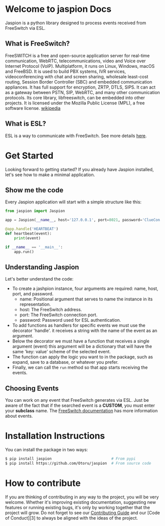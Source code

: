 # Welcome to jaspion Docs

Jaspion is a python library designed to process events received from FreeSwitch via ESL.

## What is FreeSwitch?

FreeSWITCH is a free and open-source application server for real-time communication, WebRTC, telecommunications, video and Voice over Internet Protocol (VoIP). Multiplatform, it runs on Linux, Windows, macOS and FreeBSD. It is used to build PBX systems, IVR services, videoconferencing with chat and screen sharing, wholesale least-cost routing, Session Border Controller (SBC) and embedded communication appliances. It has full support for encryption, ZRTP, DTLS, SIPS. It can act as a gateway between PSTN, SIP, WebRTC, and many other communication protocols. Its core library, libfreeswitch, can be embedded into other projects. It is licensed under the Mozilla Public License (MPL), a free software license. [wikipedia](https://en.wikipedia.org/wiki/FreeSWITCH)

## What is ESL?

ESL is a way to communicate with FreeSwitch. See more details [here](https://freeswitch.org/confluence/display/FREESWITCH/Event+Socket+Library).


# Get Started

Looking forward to getting started? If you already have Jaspion installed, let's see how to make a minimal application.

## Show me the code

Every Jaspion application will start with a simple structure like this:

```python
from jaspion import Jaspion

app = Jaspion(__name__, host='127.0.0.1', port=8021, password='ClueCon')

@app.handle('HEARTBEAT')
def heartbeat(event):
    print(event)

if __name__ == '__main__':
    app.run()
```

## Understanding Jaspion

Let's better understand the code:

- To create a jashpion instance, four arguments are required: name, host, port, and password.
  - name: Positional argument that serves to name the instance in its representation.
  - host: The FreeSwitch address.
  - port: The FreeSwitch connection port.
  - password: Password used for ESL authentication.
 - To add functions as handlers for specific events we must use the decorator 'handle'. it receives a string with the name of the event as an argument.
 - Below the decorator we must have a function that receives a single argument (event) this argument will be a dictionary that will have the same 'key: value' scheme of the selected event.
 - The function can apply the logic you want to in the package, such as expand, save to a database, or whatever you prefer.
 - Finally, we can call the `run` method so that app starts receiving the events.

## Choosing Events

You can work on any event that FreeSwitch generates via ESL. Just be aware of the fact that if the searched event is a **CUSTOM**, you must enter your **subclass** name. The [FreeSwitch documentation][1] has more information about events.

# Installation Instructions

You can install the package in two ways:
```bash
$ pip install jaspion                           # From pypi
$ pip install https://github.com/Otoru/jaspion  # From source code
```

# How to contribute

If you are thinking of contributing in any way to the project, you will be very welcome.
Whether it's improving existing documentation, suggesting new features or running existing bugs, it's only by working together that the project will grow.
Do not forget to see our [Contributing Guide][2] and our [Code of Conduct][3] to always be aligned with the ideas of the project.

[1]: https://freeswitch.org/confluence/display/FREESWITCH/Event+List
[2]: https://github.com/Otoru/jaspion/blob/master/CONTRIBUTING.md
[2]: https://github.com/Otoru/jaspion/blob/master/CODE_OF_CONDUCT.md